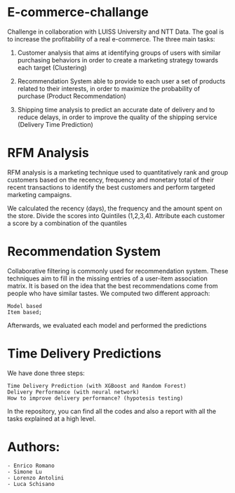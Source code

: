 # E-commerce-challange
Challenge in collaboration with LUISS University and NTT Data. The goal is to increase the profitability of a real e-commerce. The three main tasks:

1. Customer analysis that aims at identifying groups of users with similar purchasing behaviors in order to create a marketing strategy towards each target (Clustering) 

2. Recommendation System able to provide to each user a set of products related to their interests, in order to maximize the probability of purchase (Product Recommendation) 

3. Shipping time analysis to predict an accurate date of delivery and to reduce delays, in order to improve the quality of the shipping service (Delivery Time Prediction) 


# RFM Analysis 
RFM analysis is a marketing technique used to quantitatively rank and group customers based on the recency, frequency and monetary total of their recent transactions to identify the best customers and perform targeted marketing campaigns.

We calculated the recency (days), the frequency and the amount spent on the store. Divide the scores into Quintiles (1,2,3,4). Attribute each customer a score by a combination of the quantiles

# Recommendation System
Collaborative filtering is commonly used for recommendation system. These techniques aim to fill in the missing entries of a user-item association matrix. It is based on the idea that the best recommendations come from people who have similar tastes. We computed two different approach:

    Model based
    Item based;

Afterwards, we evaluated each model and performed the predictions

# Time Delivery Predictions
We have done three steps:

    Time Delivery Prediction (with XGBoost and Random Forest)
    Delivery Performance (with neural network)
    How to improve delivery performance? (hypotesis testing)
    
In the repository, you can find all the codes and also a report with all the tasks explained at a high level.

# Authors:

    - Enrico Romano
    - Simone Lu
    - Lorenzo Antolini
    - Luca Schisano

